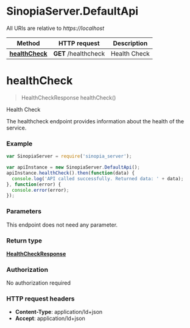 # SinopiaServer.DefaultApi

All URIs are relative to *https://localhost*

Method | HTTP request | Description
------------- | ------------- | -------------
[**healthCheck**](DefaultApi.md#healthCheck) | **GET** /healthcheck | Health Check


<a name="healthCheck"></a>
# **healthCheck**
> HealthCheckResponse healthCheck()

Health Check

The healthcheck endpoint provides information about the health of the service.

### Example
```javascript
var SinopiaServer = require('sinopia_server');

var apiInstance = new SinopiaServer.DefaultApi();
apiInstance.healthCheck().then(function(data) {
  console.log('API called successfully. Returned data: ' + data);
}, function(error) {
  console.error(error);
});

```

### Parameters
This endpoint does not need any parameter.

### Return type

[**HealthCheckResponse**](HealthCheckResponse.md)

### Authorization

No authorization required

### HTTP request headers

 - **Content-Type**: application/ld+json
 - **Accept**: application/ld+json


